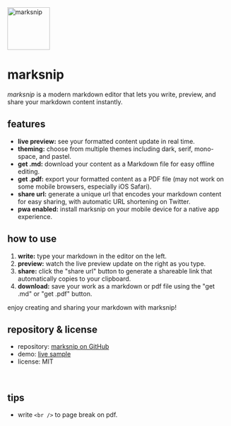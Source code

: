 <img src="https://marksnip.oqzl.net/images/marksnip_logo.png" alt="marksnip" width="96" />

# marksnip

_marksnip_ is a modern markdown editor that lets you write, preview, and share your markdown content instantly.

## features

- **live preview:** see your formatted content update in real time.
- **theming:** choose from multiple themes including dark, serif, mono-space, and pastel.
- **get .md:** download your content as a Markdown file for easy offline editing.
- **get .pdf:** export your formatted content as a PDF file (may not work on some mobile browsers, especially iOS Safari).
- **share url:** generate a unique url that encodes your markdown content for easy sharing, with automatic URL shortening on Twitter.
- **pwa enabled:** install marksnip on your mobile device for a native app experience.

## how to use

1. **write:** type your markdown in the editor on the left.
2. **preview:** watch the live preview update on the right as you type.
3. **share:** click the "share url" button to generate a shareable link that automatically copies to your clipboard.
4. **download:** save your work as a markdown or pdf file using the "get .md" or "get .pdf" button.

enjoy creating and sharing your markdown with marksnip!

## repository & license

- repository: [marksnip on GitHub](https://github.com/oqzl/marksnip)
- demo: [live sample](https://marksnip.oqzl.net/)
- license: MIT

<br />

## tips

- write `<br />` to page break on pdf. 